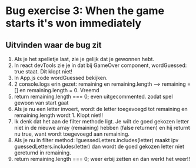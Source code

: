 # Bug exercise 3: When the game starts it's won immediately

## Uitvinden waar de bug zit

1. Als je het spelletje laat, zie je gelijk dat je gewonnen hebt.
2. In react devTools zie je in dat bij GameOver component, wordGuessed: true staat. Dit klopt niet!
3. In App.js code wordGuessed bekijken.
4. 2 console.logs erin gezet: remaining en remaining.length --> remaining = [] en remaining.length = 0. Vreemd
5. return remaining.length === 0; even uitgecommented. zodat spel gewoon van start gaat
6. Als je nu een letter invoert, wordt de letter toegevoegd tot remaining en remaining.length wordt 1. Klopt niet!!
7. Ik denk dat het aan de filter methode ligt. Je wilt de goed gekozen letter niet in de nieuwe array (remaining) hebben (false returnen) en hij returnt nu true, want wordt toegevoegd aan remaining.
8. Als je nu in filter method: !guessedLetters.includes(letter) maakt ipv guessedLetters.includes(letter) dan wordt de goed gekozen letter niet gereturnd in remaining.
9. return remaining.length === 0; weer erbij zetten en dan werkt het weer!!
